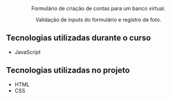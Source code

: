 <p align="center">Formulário de criação de contas para um banco virtual.</p>
<p align="center">Validação de inputs do formulário e registro de foto.</p>

## Tecnologias utilizadas durante o curso
* JavaScript

## Tecnologias utilizadas no projeto
* HTML
* CSS
